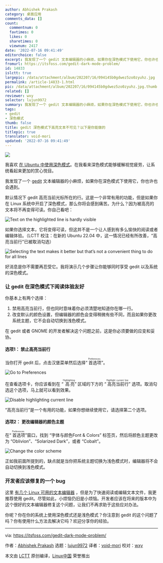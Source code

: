 ```yaml
---
author: Abhishek Prakash
category: 桌面应用
comments_data: []
count:
  commentnum: 0
  favtimes: 0
  likes: 0
  sharetimes: 0
  viewnum: 2417
date: '2022-07-16 09:41:49'
editorchoice: false
excerpt: 我发现了一个 gedit 文本编辑器的小麻烦，如果你在深色模式下使用它，你也许也会遇到。
fromurl: https://itsfoss.com/gedit-dark-mode-problem/
id: 14833
islctt: true
largepic: /data/attachment/album/202207/16/094145b0gdwez5zo0zyuhz.jpg
permalink: /article-14833-1.html
pic: /data/attachment/album/202207/16/094145b0gdwez5zo0zyuhz.jpg.thumb.jpg
related: []
reviewer: wxy
selector: lujun9972
summary: 我发现了一个 gedit 文本编辑器的小麻烦，如果你在深色模式下使用它，你也许也会遇到。
tags:
- gedit
- 深色模式
thumb: false
title: gedit 深色模式下高亮文本不可见？以下是你能做的
titlepic: true
translator: void-mori
updated: '2022-07-16 09:41:49'
---
```


![](/data/attachment/album/202207/16/094145b0gdwez5zo0zyuhz.jpg)


我喜欢 [在 Ubuntu 中使用深色模式](https://itsfoss.com/dark-mode-ubuntu/)。在我看来深色模式能够缓解视觉疲劳，让系统看起来更加的赏心悦目。


我发现了一个 [gedit](https://wiki.gnome.org/Apps/Gedit) 文本编辑器的小麻烦，如果你在深色模式下使用它，你也许也会遇到。


默认情况下 gedit 高亮当前光标所在的行。这是一个非常有用的功能，但是如果你在 Linux 系统中开启了深色模式，那么你将会感到痛苦。为什么？因为被高亮的文本将不再变得可读。你自己看吧：


![Text on the highlighted line is hardly visible](/data/attachment/album/202207/16/094149stlktyty6eykwyge.png)


如果你选择文本，它将变得可读，但这并不是一个让人感到有多么愉快的阅读或者编辑体验。（LCTT 校注：在新的 Ubuntu 22.04 中，这一情况已经有所改善，“高亮当前行”已被取消勾选）


![Selecting the text makes it better but that’s not a convenient thing to do for all lines](/data/attachment/album/202207/16/094149unevl6tv37t2zuvl.png)


好消息是你不需要再忍受它。我将演示几个步骤让你能够同时享受 gedit 以及系统的深色模式。


### 让 gedit 在深色模式下阅读体验友好


你基本上有两个选择：


1. 禁用高亮当前行，但也同时意味着你必须清楚地知道你在哪一行。
2. 改变默认的颜色设置，但编辑器的颜色会变得稍微有些不同，而且如果你更改系统主题，它不会自动切换到浅色模式。


在 gedit 或者 GNOME 的开发者解决这个问题之前，这是你必须要做的应变和妥协。


#### 选项1： 禁止高亮当前行


当你打开 gedit 后，点击汉堡菜单然后选择“<ruby> 首选项 <rt>  Preferences </rt></ruby>”。


![Go to Preferences](/data/attachment/album/202207/16/094149foy3hhljnony3od6.jpg)


在查看选项卡，你应该看到在 “<ruby> 高亮 <rt>  Highlighting </rt></ruby>” 区域的下方的 “<ruby> 高亮当前行 <rt>  Highlight current line </rt></ruby>” 选项。取消勾选这个选项，马上就可以看到效果。


![Disable highlighting current line](/data/attachment/album/202207/16/094150bmayf6im65fyayz6.jpg)


“高亮当前行”是一个有用的功能，如果你想继续使用它，请选择第二个选项。


#### 选项2： 更改编辑器的颜色主题


在“<ruby> 首选项 <rt>  Preferences </rt></ruby>”窗口，找到 “字体与颜色Font & Colors” 标签页，然后将颜色主题更改为 “Oblivion”、“Solarized Dark”，或者 “Cobalt”。


![Change the color scheme](/data/attachment/album/202207/16/094150qei1xkijcrge1i6y.jpg)


正如我前面所提到的，缺点就是当你把系统主题切换为浅色模式时，编辑器将不会自动切换到浅色模式。


### 开发者应该修复的一个 bug


这里 [有几个 Linux 可用的文本编辑器](https://itsfoss.com/best-modern-open-source-code-editors-for-linux/) ，但是为了快速阅读或编辑文本文件，我更推荐使用 gedit。尽管如此，小烦恼仍旧是小烦恼。开发者应该在将来的版本中为这个很好的文本编辑器修复这个问题，让我们不再求助于这些应对办法。


你呢？你在你的系统上使用深色模式还是浅色模式？你注意到 gedit 的这个问题了吗？你有使用什么方法去解决它吗？欢迎分享你的经验。




---


via: <https://itsfoss.com/gedit-dark-mode-problem/>


作者：[Abhishek Prakash](https://itsfoss.com/author/abhishek/) 选题：[lujun9972](https://github.com/lujun9972) 译者：[void-mori](https://github.com/void-mori) 校对：[wxy](https://github.com/wxy)


本文由 [LCTT](https://github.com/LCTT/TranslateProject) 原创编译，[Linux中国](https://linux.cn/) 荣誉推出